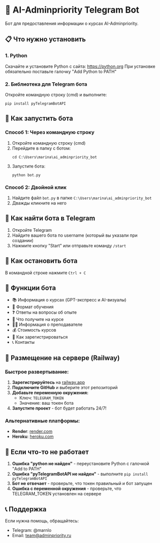 # 🤖 AI-Adminpriority Telegram Bot

Бот для предоставления информации о курсах AI-Adminpriority.

## 📋 Что нужно установить

### 1. Python
Скачайте и установите Python с сайта: https://python.org
При установке обязательно поставьте галочку "Add Python to PATH"

### 2. Библиотека для Telegram бота
Откройте командную строку (cmd) и выполните:
```
pip install pyTelegramBotAPI
```

## 🚀 Как запустить бота

### Способ 1: Через командную строку
1. Откройте командную строку (cmd)
2. Перейдите в папку с ботом:
   ```
   cd C:\Users\marina\ai_adminpriority_bot
   ```
3. Запустите бота:
   ```
   python bot.py
   ```

### Способ 2: Двойной клик
1. Найдите файл `bot.py` в папке `C:\Users\marina\ai_adminpriority_bot`
2. Дважды кликните на него

## 📱 Как найти бота в Telegram

1. Откройте Telegram
2. Найдите вашего бота по username (который вы указали при создании)
3. Нажмите кнопку "Start" или отправьте команду `/start`

## 🛑 Как остановить бота

В командной строке нажмите `Ctrl + C`

## 📝 Функции бота

- 📚 Информация о курсах (GPT-экспресс и AI-визуалы)
- 📅 Формат обучения
- ❓ Ответы на вопросы об опыте
- 🎯 Что получите на курсе
- 👩‍🏫 Информация о преподавателе
- 💰 Стоимость курсов
- 📝 Как зарегистрироваться
- 📞 Контакты

## 🚀 Размещение на сервере (Railway)

### Быстрое развертывание:
1. **Зарегистрируйтесь** на [railway.app](https://railway.app)
2. **Подключите GitHub** и выберите этот репозиторий
3. **Добавьте переменную окружения:**
   - Ключ: `TELEGRAM_TOKEN`
   - Значение: ваш токен бота
4. **Запустите проект** - бот будет работать 24/7!

### Альтернативные платформы:
- **Render**: [render.com](https://render.com)
- **Heroku**: [heroku.com](https://heroku.com)

## 🔧 Если что-то не работает

1. **Ошибка "python не найден"** - переустановите Python с галочкой "Add to PATH"
2. **Ошибка "pyTelegramBotAPI не найден"** - выполните `pip install pyTelegramBotAPI`
3. **Бот не отвечает** - проверьте, что токен правильный и бот запущен
4. **Ошибка с переменной окружения** - проверьте, что TELEGRAM_TOKEN установлен на сервере

## 📞 Поддержка

Если нужна помощь, обращайтесь:
- Telegram: @marnlo
- Email: team@adminpriority.ru
